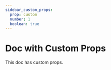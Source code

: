 ```yaml
---
sidebar_custom_props:
  prop: custom
  number: 1
  boolean: true
---
```


# Doc with Custom Props

This doc has custom props.